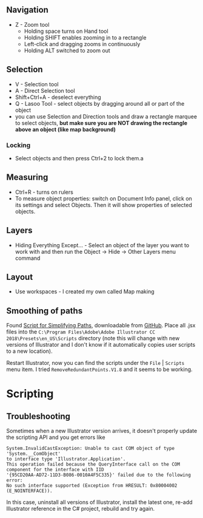 ## Navigation
- Z - Zoom tool
  - Holding space turns on Hand tool
  - Holding SHIFT enables zooming in to a rectangle                 
  - Left-click and dragging zooms in continuously
  - Holding ALT switched to zoom out

## Selection
- V - Selection tool
- A - Direct Selection tool
- Shift+Ctrl+A - deselect everything
- Q - Lasoo Tool - select objects by dragging around all or part of the object
- you can use Selection and Direction tools and draw a rectangle marquee to select objects, **but make sure you are NOT drawing the rectangle above an object (like map background)**

### Locking
- Select objects and then press Ctrl+2 to lock them.a

## Measuring
- Ctrl+R - turns on rulers
- To measure object properties: switch on Document Info panel, click on its settings and select Objects. Then it will show properties of selected objects.

## Layers
- Hiding Everything Except… - Select an object of the layer you want to work with and then run the Object -> Hide -> Other Layers menu command

## Layout
- Use workspaces - I created my own called Map making

## Smoothing of paths
Found [Script for Simplifying Paths](http://kelsocartography.com/blog/?p=2205), downloadable from [GitHub](https://github.com/nvkelso/jim-heck-pinball-scripts). Place all .jsx files into the `C:\Program Files\Adobe\Adobe Illustrator CC 2018\Presets\en_US\Scripts` directory (note this will change with new versions of Illustrator and I don't know if it automatically copies user scripts to a new location). 

Restart Illustrator, now you can find the scripts under the `File` | `Scripts` menu item. I tried `RemoveRedundantPoints.V1.8` and it seems to be working.


# Scripting

## Troubleshooting
Sometimes when a new Illustrator version arrives, it doesn't properly update the scripting API and you get errors like

    System.InvalidCastException: Unable to cast COM object of type 'System.__ComObject' 
    to interface type 'Illustrator.Application'. 
    This operation failed because the QueryInterface call on the COM component for the interface with IID
    '{95CD20AA-AD72-11D3-B086-0010A4F5C335}' failed due to the following error: 
    No such interface supported (Exception from HRESULT: 0x80004002 (E_NOINTERFACE)).
    
In this case, uninstall all versions of Illustrator, install the latest one, re-add Illustrator reference in the C# project, rebuild and try again.
